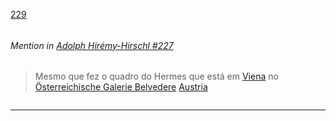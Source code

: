 [229](https://github.com/guilhermeprokisch/guilherme/issues/229) 
###### 




 ######  Mention in [Adolph Hirémy-Hirschl #227](Adolph-Hirémy-Hirschl-#227)  
 > Mesmo que fez o quadro do Hermes que está em [Viena](Viena.md) no [Österreichische Galerie Belvedere](Österreichische-Galerie-Belvedere) [Austria](Austria.md)

![]()

-------------------------------------------------------------------------------

